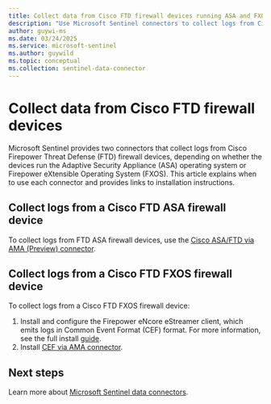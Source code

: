 ```yaml
---
title: Collect data from Cisco FTD firewall devices running ASA and FXOS
description: "Use Microsoft Sentinel connectors to collect logs from Cisco FTD firewall devices in Adaptive Security Appliance (ASA) and Common Event Format (CEF) formats."
author: guywi-ms
ms.date: 03/24/2025
ms.service: microsoft-sentinel
ms.author: guywild
ms.topic: conceptual
ms.collection: sentinel-data-connector
---
```


# Collect data from Cisco FTD firewall devices

Microsoft Sentinel provides two connectors that collect logs from Cisco Firepower Threat Defense (FTD) firewall devices, depending on whether the devices run the Adaptive Security Appliance (ASA) operating system or Firepower eXtensible Operating System (FXOS). This article explains when to use each connector and provides links to installation instructions.

## Collect logs from a Cisco FTD ASA firewall device

To collect logs from FTD ASA firewall devices, use the [Cisco ASA/FTD via AMA (Preview) connector](../sentinel/data-connectors-reference.md#cisco-asaftd-via-ama-preview). 

## Collect logs from a Cisco FTD FXOS firewall device

To collect logs from a Cisco FTD FXOS firewall device:

1. Install and configure the Firepower eNcore eStreamer client, which emits logs in Common Event Format (CEF) format. For more information, see the full install [guide](https://www.cisco.com/c/en/us/td/docs/security/firepower/670/api/eStreamer_enCore/eStreamereNcoreSentinelOperationsGuide_409.html).
1. Install [CEF via AMA connector](connect-cef-syslog-ama.md). 

## Next steps

Learn more about [Microsoft Sentinel data connectors](connect-data-sources.md).
